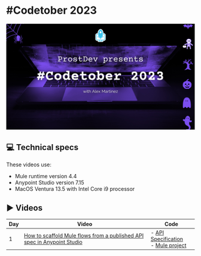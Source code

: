 # #Codetober 2023

<img src="/images/coverimage.png" width="700">

## 💻 Technical specs

These videos use:

- Mule runtime version 4.4 
- Anypoint Studio version 7.15 
- MacOS Ventura 13.5 with Intel Core i9 processor

## ▶️ Videos

| Day | Video | Code
|-|-|-
| 1 | [How to scaffold Mule flows from a published API spec in Anypoint Studio](https://youtu.be/PHfN7Ah9mpc) | - [API Specification](/day1/api-spec/)</br>- [Mule project](/day1/mule-app/)
